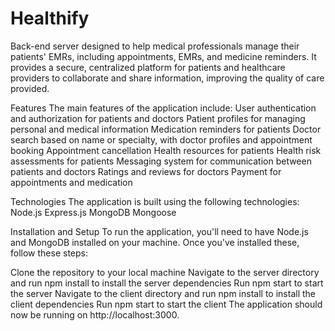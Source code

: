 # Healthify
Back-end server designed to help medical professionals manage their patients' EMRs, including appointments, EMRs, and medicine reminders. It provides a secure, centralized platform for patients and healthcare providers to collaborate and share information, improving the quality of care provided.

Features
The main features of the application include:
User authentication and authorization for patients and doctors
Patient profiles for managing personal and medical information
Medication reminders for patients
Doctor search based on name or specialty, with doctor profiles and appointment booking
Appointment cancellation
Health resources for patients
Health risk assessments for patients
Messaging system for communication between patients and doctors
Ratings and reviews for doctors
Payment for appointments and medication

Technologies
The application is built using the following technologies:
Node.js
Express.js
MongoDB
Mongoose

Installation and Setup
To run the application, you'll need to have Node.js and MongoDB installed on your machine. Once you've installed these, follow these steps:

Clone the repository to your local machine
Navigate to the server directory and run npm install to install the server dependencies
Run npm start to start the server
Navigate to the client directory and run npm install to install the client dependencies
Run npm start to start the client
The application should now be running on http://localhost:3000.
